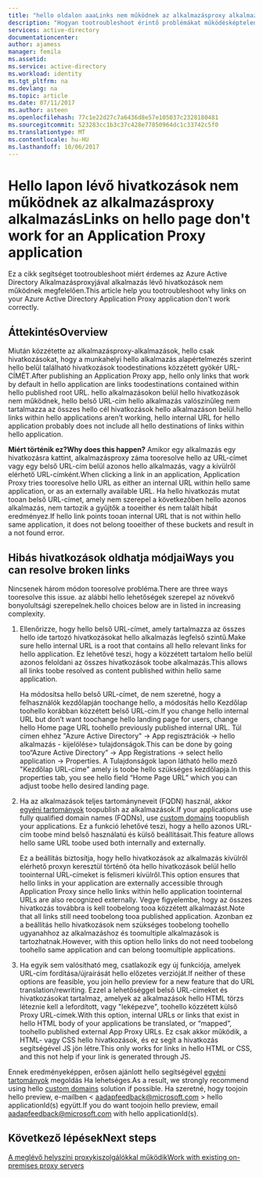 ```yaml
---
title: "hello oldalon aaaLinks nem működnek az alkalmazásproxy alkalmazás |} Microsoft Docs"
description: "Hogyan tootroubleshoot érintő problémákat működésképtelen integrálva van az Azure AD alkalmazásproxy-alkalmazásokban"
services: active-directory
documentationcenter: 
author: ajamess
manager: femila
ms.assetid: 
ms.service: active-directory
ms.workload: identity
ms.tgt_pltfrm: na
ms.devlang: na
ms.topic: article
ms.date: 07/11/2017
ms.author: asteen
ms.openlocfilehash: 77c1e22d27c7a6436d8e57e105037c2328180481
ms.sourcegitcommit: 523283cc1b3c37c428e77850964dc1c33742c5f0
ms.translationtype: MT
ms.contentlocale: hu-HU
ms.lasthandoff: 10/06/2017
---
```

# <a name="links-on-hello-page-dont-work-for-an-application-proxy-application"></a><span data-ttu-id="ff211-103">Hello lapon lévő hivatkozások nem működnek az alkalmazásproxy alkalmazás</span><span class="sxs-lookup"><span data-stu-id="ff211-103">Links on hello page don't work for an Application Proxy application</span></span>

<span data-ttu-id="ff211-104">Ez a cikk segítséget tootroubleshoot miért érdemes az Azure Active Directory Alkalmazásproxyjával alkalmazás lévő hivatkozások nem működnek megfelelően.</span><span class="sxs-lookup"><span data-stu-id="ff211-104">This article help you tootroubleshoot why links on your Azure Active Directory Application Proxy application don't work correctly.</span></span>

## <a name="overview"></a><span data-ttu-id="ff211-105">Áttekintés</span><span class="sxs-lookup"><span data-stu-id="ff211-105">Overview</span></span> 
<span data-ttu-id="ff211-106">Miután közzétette az alkalmazásproxy-alkalmazások, hello csak hivatkozásokat, hogy a munkahelyi hello alkalmazás alapértelmezés szerint hello belül található hivatkozások toodestinations közzétett gyökér URL-CÍMÉT.</span><span class="sxs-lookup"><span data-stu-id="ff211-106">After publishing an Application Proxy app, hello only links that work by default in hello application are links toodestinations contained within hello published root URL.</span></span> <span data-ttu-id="ff211-107">hello alkalmazásokon belül hello hivatkozások nem működnek, hello belső URL-cím hello alkalmazás valószínűleg nem tartalmazza az összes hello cél hivatkozások hello alkalmazáson belül.</span><span class="sxs-lookup"><span data-stu-id="ff211-107">hello links within hello applications aren’t working, hello internal URL for hello application probably does not include all hello destinations of links within hello application.</span></span>

<span data-ttu-id="ff211-108">**Miért történik ez?**</span><span class="sxs-lookup"><span data-stu-id="ff211-108">**Why does this happen?**</span></span> <span data-ttu-id="ff211-109">Amikor egy alkalmazás egy hivatkozásra kattint, alkalmazásproxy záma tooresolve hello az URL-címet vagy egy belső URL-cím belül azonos hello alkalmazás, vagy a kívülről elérhető URL-címként.</span><span class="sxs-lookup"><span data-stu-id="ff211-109">When clicking a link in an application, Application Proxy tries tooresolve hello URL as either an internal URL within hello same application, or as an externally available URL.</span></span> <span data-ttu-id="ff211-110">Ha hello hivatkozás mutat tooan belső URL-címet, amely nem szerepel a következőben hello azonos alkalmazás, nem tartozik a gyűjtők a tooeither és nem talált hibát eredményez.</span><span class="sxs-lookup"><span data-stu-id="ff211-110">If hello link points tooan internal URL that is not within hello same application, it does not belong tooeither of these buckets and result in a not found error.</span></span>

## <a name="ways-you-can-resolve-broken-links"></a><span data-ttu-id="ff211-111">Hibás hivatkozások oldhatja módjai</span><span class="sxs-lookup"><span data-stu-id="ff211-111">Ways you can resolve broken links</span></span>

<span data-ttu-id="ff211-112">Nincsenek három módon tooresolve probléma.</span><span class="sxs-lookup"><span data-stu-id="ff211-112">There are three ways tooresolve this issue.</span></span> <span data-ttu-id="ff211-113">az alábbi hello lehetőségek szerepel az növekvő bonyolultsági szerepelnek.</span><span class="sxs-lookup"><span data-stu-id="ff211-113">hello choices below are in listed in increasing complexity.</span></span>

1.  <span data-ttu-id="ff211-114">Ellenőrizze, hogy hello belső URL-címet, amely tartalmazza az összes hello ide tartozó hivatkozásokat hello alkalmazás legfelső szintű.</span><span class="sxs-lookup"><span data-stu-id="ff211-114">Make sure hello internal URL is a root that contains all hello relevant links for hello application.</span></span> <span data-ttu-id="ff211-115">Ez lehetővé teszi, hogy a közzétett tartalom hello belül azonos feloldani az összes hivatkozások toobe alkalmazás.</span><span class="sxs-lookup"><span data-stu-id="ff211-115">This allows all links toobe resolved as content published within hello same application.</span></span>

    <span data-ttu-id="ff211-116">Ha módosítsa hello belső URL-címet, de nem szeretné, hogy a felhasználók kezdőlapján toochange hello, a módosítás hello Kezdőlap toohello korábban közzétett belső URL-cím.</span><span class="sxs-lookup"><span data-stu-id="ff211-116">If you change hello internal URL but don’t want toochange hello landing page for users, change hello Home page URL toohello previously published internal URL.</span></span> <span data-ttu-id="ff211-117">Túl címen ehhez "Azure Active Directory" -&gt; App regisztrációk -&gt; hello alkalmazás - kijelölése&gt; tulajdonságok.</span><span class="sxs-lookup"><span data-stu-id="ff211-117">This can be done by going too“Azure Active Directory” -&gt; App Registrations -&gt; select hello application -&gt; Properties.</span></span> <span data-ttu-id="ff211-118">A Tulajdonságok lapon látható hello mező "Kezdőlap URL-címe" amely is toobe hello szükséges kezdőlapja.</span><span class="sxs-lookup"><span data-stu-id="ff211-118">In this properties tab, you see hello field “Home Page URL” which you can adjust toobe hello desired landing page.</span></span>

2.  <span data-ttu-id="ff211-119">Ha az alkalmazások teljes tartományneveit (FQDN) használ, akkor [egyéni tartományok](https://docs.microsoft.com/azure/active-directory/active-directory-application-proxy-custom-domains) toopublish az alkalmazások.</span><span class="sxs-lookup"><span data-stu-id="ff211-119">If your applications use fully qualified domain names (FQDNs), use [custom domains](https://docs.microsoft.com/azure/active-directory/active-directory-application-proxy-custom-domains) toopublish your applications.</span></span> <span data-ttu-id="ff211-120">Ez a funkció lehetővé teszi, hogy a hello azonos URL-cím toobe mind belső használatú és külső beállításait.</span><span class="sxs-lookup"><span data-stu-id="ff211-120">This feature allows hello same URL toobe used both internally and externally.</span></span>

    <span data-ttu-id="ff211-121">Ez a beállítás biztosítja, hogy hello hivatkozások az alkalmazás kívülről elérhető proxyn keresztül történő óta hello hivatkozások belül hello toointernal URL-címeket is felismeri kívülről.</span><span class="sxs-lookup"><span data-stu-id="ff211-121">This option ensures that hello links in your application are externally accessible through Application Proxy since hello links within hello application toointernal URLs are also recognized externally.</span></span> <span data-ttu-id="ff211-122">Vegye figyelembe, hogy az összes hivatkozás továbbra is kell toobelong tooa közzétett alkalmazást.</span><span class="sxs-lookup"><span data-stu-id="ff211-122">Note that all links still need toobelong tooa published application.</span></span> <span data-ttu-id="ff211-123">Azonban ez a beállítás hello hivatkozások nem szükséges toobelong toohello ugyanahhoz az alkalmazáshoz és toomultiple alkalmazások is tartozhatnak.</span><span class="sxs-lookup"><span data-stu-id="ff211-123">However, with this option hello links do not need toobelong toohello same application and can belong toomultiple applications.</span></span>

3.  <span data-ttu-id="ff211-124">Ha egyik sem valósítható meg, csatlakozik egy új funkciója, amelyek URL-cím fordítása/újraírását hello előzetes verzióját.</span><span class="sxs-lookup"><span data-stu-id="ff211-124">If neither of these options are feasible, you join hello preview for a new feature that do URL translation/rewriting.</span></span> <span data-ttu-id="ff211-125">Ezzel a lehetőséggel belső URL-címeket és hivatkozásokat tartalmaz, amelyek az alkalmazások hello HTML törzs léteznie kell a lefordított, vagy "leképezve", toohello közzétett külső Proxy URL-címek.</span><span class="sxs-lookup"><span data-stu-id="ff211-125">With this option, internal URLs or links that exist in hello HTML body of your applications be translated, or “mapped”, toohello published external App Proxy URLs.</span></span> <span data-ttu-id="ff211-126">Ez csak akkor működik, a HTML- vagy CSS hello hivatkozások, és ez segít a hivatkozás segítségével JS jön létre.</span><span class="sxs-lookup"><span data-stu-id="ff211-126">This only works for links in hello HTML or CSS, and this not help if your link is generated through JS.</span></span> 

<span data-ttu-id="ff211-127">Ennek eredményeképpen, erősen ajánlott hello segítségével [egyéni tartományok](https://docs.microsoft.com/azure/active-directory/active-directory-application-proxy-custom-domains) megoldás Ha lehetséges.</span><span class="sxs-lookup"><span data-stu-id="ff211-127">As a result, we strongly recommend using hello [custom domains](https://docs.microsoft.com/azure/active-directory/active-directory-application-proxy-custom-domains) solution if possible.</span></span> <span data-ttu-id="ff211-128">Ha szeretné, hogy toojoin hello preview, e-mailben < aadapfeedback@microsoft.com > hello applicationId(s) együtt.</span><span class="sxs-lookup"><span data-stu-id="ff211-128">If you do want toojoin hello preview, email <aadapfeedback@microsoft.com> with hello applicationId(s).</span></span>

## <a name="next-steps"></a><span data-ttu-id="ff211-129">Következő lépések</span><span class="sxs-lookup"><span data-stu-id="ff211-129">Next steps</span></span>
[<span data-ttu-id="ff211-130">A meglévő helyszíni proxykiszolgálókkal működik</span><span class="sxs-lookup"><span data-stu-id="ff211-130">Work with existing on-premises proxy servers</span></span>](application-proxy-working-with-proxy-servers.md)

